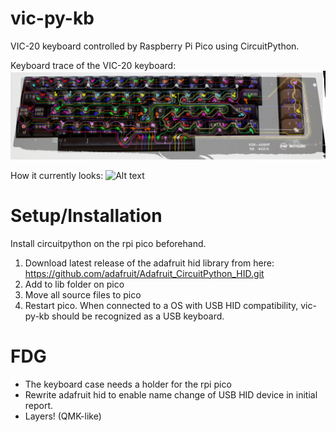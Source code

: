 # vic-py-kb
VIC-20 keyboard controlled by Raspberry Pi Pico using CircuitPython.

Keyboard trace of the VIC-20 keyboard:
![Alt text](img/vic-20-keyboard-trace.png?raw=true "Keyboard trace")

How it currently looks:
![Alt text](img/keyboard_no_case.jpg?raw=true "VIC-20 USB keyboard")

# Setup/Installation
Install circuitpython on the rpi pico beforehand.

1. Download latest release of the adafruit hid library from here: https://github.com/adafruit/Adafruit_CircuitPython_HID.git
2. Add to lib folder on pico
3. Move all source files to pico
4. Restart pico.
When connected to a OS with USB HID compatibility, vic-py-kb should be recognized as a USB keyboard.

# FDG
- The keyboard case needs a holder for the rpi pico 
- Rewrite adafruit hid to enable name change of USB HID device in initial report.
- Layers! (QMK-like)
